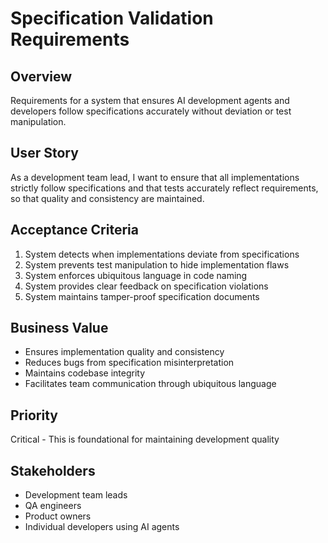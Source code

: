# Specification Validation Requirements

## Overview
Requirements for a system that ensures AI development agents and developers follow specifications accurately without deviation or test manipulation.

## User Story
As a development team lead, I want to ensure that all implementations strictly follow specifications and that tests accurately reflect requirements, so that quality and consistency are maintained.

## Acceptance Criteria
1. System detects when implementations deviate from specifications
2. System prevents test manipulation to hide implementation flaws
3. System enforces ubiquitous language in code naming
4. System provides clear feedback on specification violations
5. System maintains tamper-proof specification documents

## Business Value
- Ensures implementation quality and consistency
- Reduces bugs from specification misinterpretation
- Maintains codebase integrity
- Facilitates team communication through ubiquitous language

## Priority
Critical - This is foundational for maintaining development quality

## Stakeholders
- Development team leads
- QA engineers
- Product owners
- Individual developers using AI agents